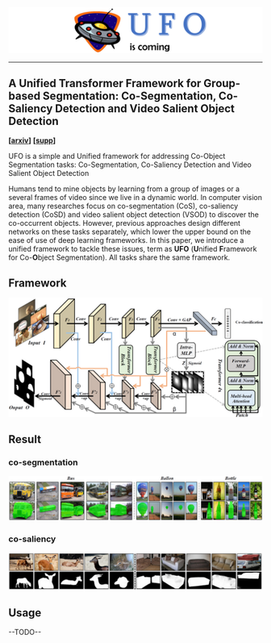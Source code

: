 <img src='source/UFO.png'>

--------------------------------------------------------------------------------

## A Unified Transformer Framework for Group-based Segmentation: Co-Segmentation, Co-Saliency Detection and Video Salient Object Detection

**[[arxiv](https://scholar.google.com/citations?user=O00rbxoAAAAJ&hl=zh-CN)]** **[[supp](https://scholar.google.com/citations?user=O00rbxoAAAAJ&hl=zh-CN)]**

UFO is a simple and Unified framework for addressing Co-Object Segmentation tasks: Co-Segmentation, Co-Saliency Detection and Video Salient Object Detection

Humans tend to mine objects by learning from a group of images or a several frames of video since we live in a dynamic world. In computer vision area, many researches focus on co-segmentation (CoS), co-saliency detection (CoSD) and video salient object detection (VSOD) to discover the co-occurrent objects. However, previous approaches design different networks on these tasks separately, which lower the upper bound on the ease of use of deep learning frameworks. In this paper, we introduce a unified framework to tackle these issues, term as **UFO** (**U**nified **F**ramework for Co-**O**bject Segmentation). All tasks share the same framework.

## Framework

<img src='source/framework.png'>

## Result

### co-segmentation 

<img src='source/result1.png'>

### co-saliency 

<img src='source/result2.png'>

## Usage

--TODO--

